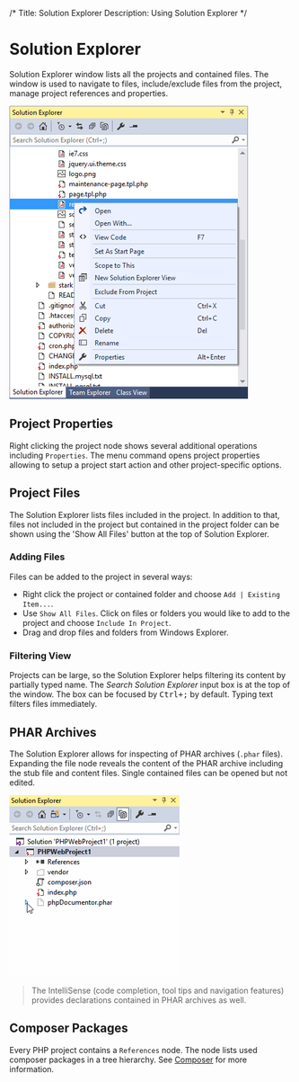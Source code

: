/*
Title: Solution Explorer
Description: Using Solution Explorer
*/

# Solution Explorer

Solution Explorer window lists all the projects and contained files. The window is used to navigate to files, include/exclude files from the project, manage project references and properties.

![Solution Explorer](imgs/solution-explorer.png)

## Project Properties

Right clicking the project node shows several additional operations including `Properties`. The menu command opens project properties allowing to setup a project start action and other project-specific options.

## Project Files

The Solution Explorer lists files included in the project. In addition to that, files not included in the project but contained in the project folder can be shown using the 'Show All Files' button at the top of Solution Explorer.

### Adding Files

Files can be added to the project in several ways:

- Right click the project or contained folder and choose `Add | Existing Item...`.
- Use `Show All Files`. Click on files or folders you would like to add to the project and choose `Include In Project`.
- Drag and drop files and folders from Windows Explorer.

### Filtering View

Projects can be large, so the Solution Explorer helps filtering its content by partially typed name. The *Search Solution Explorer* input box is at the top of the window. The box can be focused by <kbd>Ctrl+;</kbd> by default. Typing text filters files immediately.

## PHAR Archives

The Solution Explorer allows for inspecting of PHAR archives (`.phar` files). Expanding the file node reveals the content of the PHAR archive including the stub file and content files. Single contained files can be opened but not edited.

![PHAR inspector](imgs/phar-inspector.gif)

> The IntelliSense (code completion, tool tips and navigation features) provides declarations contained in PHAR archives as well.

## Composer Packages

Every PHP project contains a `References` node. The node lists used composer packages in a tree hierarchy. See [Composer](http://docs.devsense.com/project/composer) for more information.

